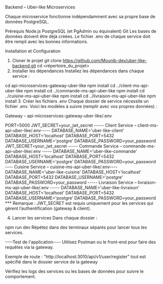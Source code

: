 Backend – Uber-like Microservices


Chaque microservice fonctionne indépendamment avec sa propre base de données PostgreSQL.


Prérequis
Node.js 
PostgreSQL (et PgAdmin ou équivalent)
Git
Les bases de données doivent être déjà créées. Le fichier .env de chaque service doit être rempli avec les bonnes informations.

 Installation et Configuration
1. Cloner le projet
git clone https://github.com/Mounib-dev/uber-like-backend.git
cd <répertoire_du_projet>
2. Installer les dépendances
Installez les dépendances dans chaque service :

cd api-microservices-gateway-uber-like
npm install
cd ../client-ms-api-uber-like
npm install
cd ../commande-ms-api-uber-like
npm install
cd ../cuisine-ms-api-uber-like
npm install
cd ../livraison-ms-api-uber-like
npm install
3. Créer les fichiers .env
Chaque dossier de service nécessite un fichier .env. Voici les modèles à suivre (remplir avec vos propres données) :

 Gateway – api-microservices-gateway-uber-like/.env

PORT=5000
JWT_SECRET=your_jwt_secret
----- Client Service – client-ms-api-uber-like/.env-----
DATABASE_NAME='uber-like-client'
DATABASE_HOST='localhost'
DATABASE_PORT=5432
DATABASE_USERNAME='postgre'
DATABASE_PASSWORD=your_password
JWT_SECRET=your_jwt_secret
----- Commande Service – commande-ms-api-uber-like/.env -----
DATABASE_NAME='uber-like-commande'
DATABASE_HOST='localhost'
DATABASE_PORT=5432
DATABASE_USERNAME='postgre'
DATABASE_PASSWORD=your_password
---- Cuisine Service – cuisine-ms-api-uber-like/.env----
DATABASE_NAME='uber-like-cuisine'
DATABASE_HOST='localhost'
DATABASE_PORT=5432
DATABASE_USERNAME='postgre'
DATABASE_PASSWORD=your_password
----- Livraison Service – livraison-ms-api-uber-like/.env -----
DATABASE_NAME='uber-like-livraison'
DATABASE_HOST='localhost'
DATABASE_PORT=5432
DATABASE_USERNAME='postgre'
DATABASE_PASSWORD=your_password
*** Remarque : JWT_SECRET est requis uniquement pour les services qui gèrent l’authentification (gateway & client).

4. Lancer les services
Dans chaque dossier :

npm run dev 
Répétez dans des terminaux séparés pour lancer tous les services.

----Test de l'application----
Utilisez Postman ou le front-end  pour faire des requêtes via la gateway.

Exemple de route : "http://localhost:3010/api/v1/user/register"
tout est spécifié dans le dossier service de la gateway


Vérifiez les logs des services ou les bases de données pour suivre le comportement.
